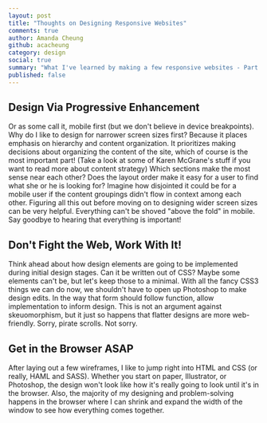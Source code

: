```yaml
---
layout: post
title: "Thoughts on Designing Responsive Websites"
comments: true
author: Amanda Cheung
github: acacheung
category: design
social: true
summary: "What I've learned by making a few responsive websites - Part 1"
published: false
---
```


## Design Via Progressive Enhancement ##

Or as some call it, mobile first (but we don't believe in device breakpoints). Why do I like to design for narrower screen sizes first? Because it places emphasis on hierarchy and content organization. It prioritizes making decisions about organizing the content of the site, which of course is the most important part! (Take a look at some of Karen McGrane's stuff if you want to read more about content strategy) Which sections make the most sense near each other? Does the layout order make it easy for a user to find what she or he is looking for? Imagine how disjointed it could be for a mobile user if the content groupings didn't flow in context among each other. Figuring all this out before moving on to designing wider screen sizes can be very helpful. Everything can't be shoved "above the fold" in mobile. Say goodbye to hearing that everything is important!

## Don't Fight the Web, Work With It! ##

Think ahead about how design elements are going to be implemented during initial design stages. Can it be written out of CSS? Maybe some elements can't be, but let's keep those to a minimal. With all the fancy CSS3 things we can do now, we shouldn't have to open up Photoshop to make design edits. In the way that form should follow function, allow implementation to inform design. This is not an argument against skeuomorphism, but it just so happens that flatter designs are more web-friendly. Sorry, pirate scrolls. Not sorry.

## Get in the Browser ASAP ##

After laying out a few wireframes, I like to jump right into HTML and CSS (or really, HAML and SASS). Whether you start on paper, Illustrator, or Photoshop, the design won't look like how it's really going to look until it's in the browser. Also, the majority of my designing and problem-solving happens in the browser where I can shrink and expand the width of the window to see how everything comes together.